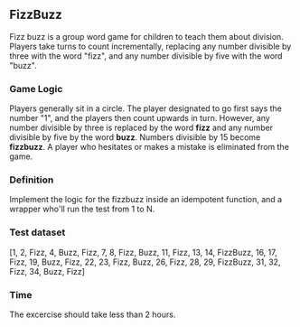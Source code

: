 ## FizzBuzz

Fizz buzz is a group word game for children to teach them about division. Players take turns to count incrementally, replacing any number divisible by three with the word "fizz", and any number divisible by five with the word "buzz".

### Game Logic
Players generally sit in a circle. The player designated to go first says the number "1", and the players then count upwards in turn. 
However, any number divisible by three is replaced by the word **fizz** and any number divisible by five by the word **buzz**. 
Numbers divisible by 15 become **fizzbuzz**. 
A player who hesitates or makes a mistake is eliminated from the game.

### Definition

Implement the logic for the fizzbuzz inside an idempotent function, and a wrapper who'll run the test from 1 to N.

### Test dataset

[1, 2, Fizz, 4, Buzz, Fizz, 7, 8, Fizz, Buzz, 11, Fizz, 13, 14, FizzBuzz, 16, 17, Fizz, 19, Buzz, Fizz, 22, 23, Fizz, Buzz, 26, Fizz, 28, 29, FizzBuzz, 31, 32, Fizz, 34, Buzz, Fizz]

### Time

The excercise should take less than 2 hours.
